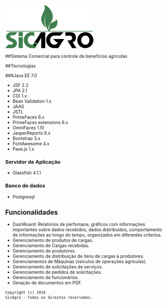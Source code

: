 ![Alt Text](https://github.com/FranckAJ/sicAgro/blob/master/02%20-%20IMPLEMENTACAO/sicAgro/src/main/webapp/resources/images/sigagro_new.png)


##Sistema Comercial para controle de benefícios agrícolas 


##Tecnologias

###Java EE 7.0
* JSF 2.2
* JPA 2.1
* CDI 1.x
* Bean Validation 1.x
* JAAS
* JSTL
* PrimeFaces 6.x
* PrimeFaces extensions 6.x
* OmniFaces 1.10
* JasperReports 6.x
* Bootstrap 3.x
* FontAwesome 4.x
* Pase.js 1.x

### Servidor de Aplicação
* Glassfish 4.1.1

### Banco de dados
* Postgresql 

## Funcionalidades
* DashBoard: Relatórios de perfomace, gráficos com informações importantes sobre dados recebidos, dados distribuídos,   comportamento de informações ao longo do tempo, organizados em diferentes criterios.
* Gerenciamento de produtos de cargas.
* Gerenciamento de Cargas recebidas.
* Gerenciamento de produtores.
* Gerenciamento de distribuição de itens de cargas à produtores.
* Gerenciamentos de Máquinas (veículos de operações agrículas).
* Gerenciamento de solicitações de serviços.
* Gerenciamento de pedidos de solicitações.
* Gerenciamento de funcionários.
* Geração de documentos em PDF.



```
Copyright (c) 2016 
SicAgro - Todos os direitos reservados.
```
